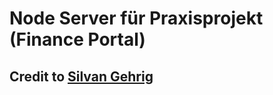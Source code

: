 # Node Server für Praxisprojekt (Finance Portal)
## Credit to [Silvan Gehrig](https://github.com/sgeh)
